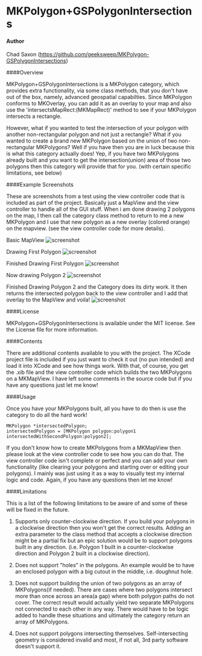 MKPolygon+GSPolygonIntersections
================================

#### Author

Chad Saxon (https://github.com/geeksweep/MKPolygon-GSPolygonIntersections)

####Overview

  MKPolygon+GSPolygonIntersections is a MKPolygon category, which provides extra functionality, via some class methods, that you don't have out of the box, namely, advanced geospatial capabilties. Since MKPolygon conforms to MKOverlay, you can add it as an overlay to your map and also use the 'intersectsMapRect:(MKMapRect)' method to see if your MKPolygon intersects a rectangle. 

  However, what if you wanted to test the intersection of your polygon with another non-rectangular polygon and not just a rectangle? What if you wanted to create a brand new MKPolygon based on the union of two non-rectangular MKPolygons? Well if you have then you are in luck because this is what this category actually does! Yep, if you have two MKPolygons already built and you want to get the intersection(union) area of those two polygons then this category will provide that for you. (with certain specific limitations, see below)
  
####Example Screenshots

These are screenshots from a test using the view controller code that is included as part of the project. Basically just a MapView and the view controller to handle all of the GUI stuff. When i am done drawing 2 polygons on the map, I then call the category class method to return to me a new MKPolygon and I use that new polygon as a new overlay (colored orange) on the mapview. (see the view controller code for more details).

Basic MapView 
![screenshot](http://geeksweep.files.wordpress.com/2013/06/screenshot-2013-06-25-13-46-46.png)

Drawing First Polygon 
![screenshot](http://geeksweep.files.wordpress.com/2013/06/screenshot-2013-06-25-13-48-32.png)

Finished Drawing First Polygon
![screenshot](http://geeksweep.files.wordpress.com/2013/06/screenshot-2013-06-25-13-48-50.png)

Now drawing Polygon 2
![screenshot](http://geeksweep.files.wordpress.com/2013/06/screenshot-2013-06-25-13-49-28.png)

Finished Drawing Polygon 2 and the Category does its dirty work.
It then returns the intersected polygon back to the view controller and I add that overlay to the MapView and voila!
![screenshot](http://geeksweep.files.wordpress.com/2013/06/screenshot-2013-06-25-13-49-43.png)

####License

  MKPolygon+GSPolygonIntersections is available under the MIT license. See the License file for more information.
  

####Contents

  There are additional contents available to you with the project. The XCode project file is included if you just want to check it out (no pun intended) and load it into XCode and see how things work. With that, of course, you get the .xib file and the view controller code which builds the two MKPolygons on a MKMapView. I have left some comments in the source code but if you have any questions just let me know! 
  
####Usage

  Once you have your MKPolygons built, all you have to do then is use the category to do all the hard work!
  
  	MKPolygon *intersectedPolygon;
	intersectedPolygon = [MKPolygon polygon:polygon1 intersectedWithSecondPolygon:polygon2];
  
  If you don't know how to create MKPolygons from a MKMapView then please look at the view controller code to see how you can do that. The view controller code isn't complete or perfect and you can add your own functionality (like clearing your polygons and starting over or editing your polygons). I mainly was just using it as a way to visually test my internal logic and code. Again, if you have any questions then let me know! 
  

####Limitations

  This is a list of the following limitations to be aware of and some of these will be fixed in the future. 
  
  1. Supports only counter-clockwise direction. If you build your polygons in a clockwise direction then you won't get the correct results. Adding an extra parameter to the class method that accepts a clockwise direction might be a partial fix but an epic solution would be to support polygons built in any direction. (i.e. Polygon 1 built in a counter-clockwise direction and Polygon 2 built in a clockwise direction). 
  
  2. Does not support "holes" in the polygons. An example would be to have an enclosed polygon with a big cutout in the middle, i.e. doughnut hole.
  
  3. Does not support building the union of two polygons as an array of MKPolygons(if needed). There are cases where two polygons intersect more than once across an area(a gap) where both polygon paths do not cover. The correct result would actually yield two separate MKPolygons not connected to each other in any way. There would have to be logic added to handle these situations and ultimately the category return an array of MKPolygons. 
  
  4. Does not support polygons intersecting themselves. Self-intersecting geometry is considered invalid and most, if not all, 3rd party software doesn't support it.





